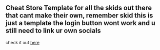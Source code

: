 ## Cheat Store Template for all the skids out there that cant make their own, remember skid this is just a template the login button wont work and u still need to link ur own socials

check it out [here](https://cheat-website-template.vercel.app)
